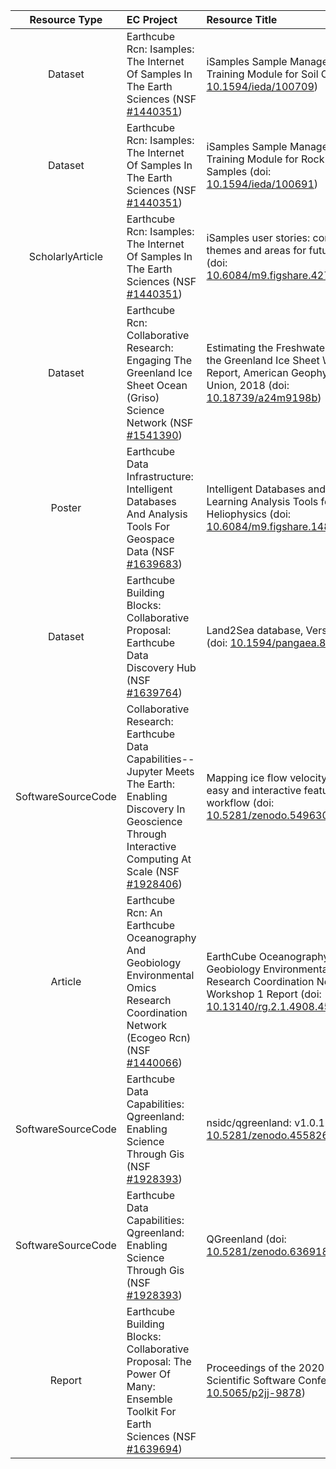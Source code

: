 | Resource Type |  EC Project | Resource Title |
|:---:|:----|:----|
| Dataset|Earthcube Rcn: Isamples: The Internet Of Samples In The Earth Sciences (NSF [#1440351](https://nsf.gov/awardsearch/showAward?AWD_ID=1440351&HistoricalAwards=false))| iSamples Sample Management Training Module for Soil Cores (doi: [10.1594/ieda/100709](https://doi.org/10.1594/ieda/100709)) |
| Dataset|Earthcube Rcn: Isamples: The Internet Of Samples In The Earth Sciences (NSF [#1440351](https://nsf.gov/awardsearch/showAward?AWD_ID=1440351&HistoricalAwards=false))| iSamples Sample Management Training Module for Rock Outcrop Samples (doi: [10.1594/ieda/100691](https://doi.org/10.1594/ieda/100691)) |
| ScholarlyArticle|Earthcube Rcn: Isamples: The Internet Of Samples In The Earth Sciences (NSF [#1440351](https://nsf.gov/awardsearch/showAward?AWD_ID=1440351&HistoricalAwards=false))| iSamples user stories: common themes and areas for future work (doi: [10.6084/m9.figshare.4272164.v1](https://doi.org/10.6084/m9.figshare.4272164.v1)) |
| Dataset|Earthcube Rcn: Collaborative Research: Engaging The Greenland Ice Sheet Ocean (Griso) Science Network (NSF [#1541390](https://nsf.gov/awardsearch/showAward?AWD_ID=1541390&HistoricalAwards=false))| Estimating the Freshwater Flux from the Greenland Ice Sheet Workshop Report, American Geophysical Union, 2018 (doi: [10.18739/a24m9198b](https://doi.org/10.18739/a24m9198b)) |
| Poster|Earthcube Data Infrastructure: Intelligent Databases And Analysis Tools For Geospace Data (NSF [#1639683](https://nsf.gov/awardsearch/showAward?AWD_ID=1639683&HistoricalAwards=false))| Intelligent Databases and Machine-Learning Analysis Tools for Heliophysics (doi: [10.6084/m9.figshare.14848713.v1](https://doi.org/10.6084/m9.figshare.14848713.v1)) |
| Dataset|Earthcube Building Blocks: Collaborative Proposal: Earthcube Data Discovery Hub (NSF [#1639764](https://nsf.gov/awardsearch/showAward?AWD_ID=1639764&HistoricalAwards=false))| Land2Sea database, Version 2.0 (doi: [10.1594/pangaea.892680](https://doi.org/10.1594/pangaea.892680)) |
| SoftwareSourceCode|Collaborative Research: Earthcube Data Capabilities--Jupyter Meets The Earth: Enabling Discovery In Geoscience Through Interactive Computing At Scale (NSF [#1928406](https://nsf.gov/awardsearch/showAward?AWD_ID=1928406&HistoricalAwards=false))| Mapping ice flow velocity using an easy and interactive feature tracking workflow (doi: [10.5281/zenodo.5496306](https://doi.org/10.5281/zenodo.5496306)) |
| Article|Earthcube Rcn: An Earthcube Oceanography And Geobiology Environmental Omics Research Coordination Network (Ecogeo Rcn) (NSF [#1440066](https://nsf.gov/awardsearch/showAward?AWD_ID=1440066&HistoricalAwards=false))| EarthCube Oceanography and Geobiology Environmental 'Omics Research Coordination Network Workshop 1 Report (doi: [10.13140/rg.2.1.4908.4561](https://doi.org/10.13140/rg.2.1.4908.4561)) |
| SoftwareSourceCode|Earthcube Data Capabilities: Qgreenland: Enabling Science Through Gis (NSF [#1928393](https://nsf.gov/awardsearch/showAward?AWD_ID=1928393&HistoricalAwards=false))| nsidc/qgreenland: v1.0.1 (doi: [10.5281/zenodo.4558266](https://doi.org/10.5281/zenodo.4558266)) |
| SoftwareSourceCode|Earthcube Data Capabilities: Qgreenland: Enabling Science Through Gis (NSF [#1928393](https://nsf.gov/awardsearch/showAward?AWD_ID=1928393&HistoricalAwards=false))| QGreenland (doi: [10.5281/zenodo.6369184](https://doi.org/10.5281/zenodo.6369184)) |
| Report|Earthcube Building Blocks: Collaborative Proposal: The Power Of Many: Ensemble Toolkit For Earth Sciences (NSF [#1639694](https://nsf.gov/awardsearch/showAward?AWD_ID=1639694&HistoricalAwards=false))| Proceedings of the 2020 Improving Scientific Software Conference (doi: [10.5065/p2jj-9878](https://doi.org/10.5065/p2jj-9878)) |
